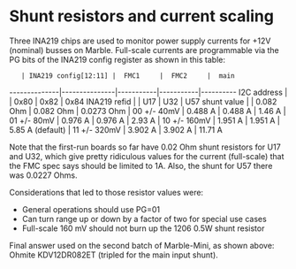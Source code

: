 # Shunt resistors and current scaling

Three INA219 chips are used to monitor power supply currents
for +12V (nominal) busses on Marble.
Full-scale currents are programmable via the PG bits of the INA219
config register as shown in this table:

       | INA219 config[12:11] |  FMC1     |  FMC2     |  main
--------------|---------------|-----------|-----------|----------
I2C address   |               | 0x80      | 0x82      | 0x84
INA219 refid  |               | U17       | U32       | U57
shunt value   |               | 0.082 Ohm | 0.082 Ohm | 0.0273 Ohm
              | 00  +/- 40mV  | 0.488 A   | 0.488 A   | 1.46 A
              | 01  +/- 80mV  | 0.976 A   | 0.976 A   | 2.93 A
              | 10  +/- 160mV | 1.951 A   | 1.951 A   | 5.85 A
(default)     | 11  +/- 320mV | 3.902 A   | 3.902 A   | 11.71 A

Note that the first-run boards so far have 0.02 Ohm shunt resistors
for U17 and U32, which give pretty ridiculous values for
the current (full-scale) that the FMC spec says should be limited to 1A.
Also, the shunt for U57 there was 0.0227 Ohms.

Considerations that led to those resistor values were:

* General operations should use PG=01
* Can turn range up or down by a factor of two for special use cases
* Full-scale 160 mV should not burn up the 1206 0.5W shunt resistor

Final answer used on the second batch of Marble-Mini, as shown above:
Ohmite KDV12DR082ET (tripled for the main input shunt).
